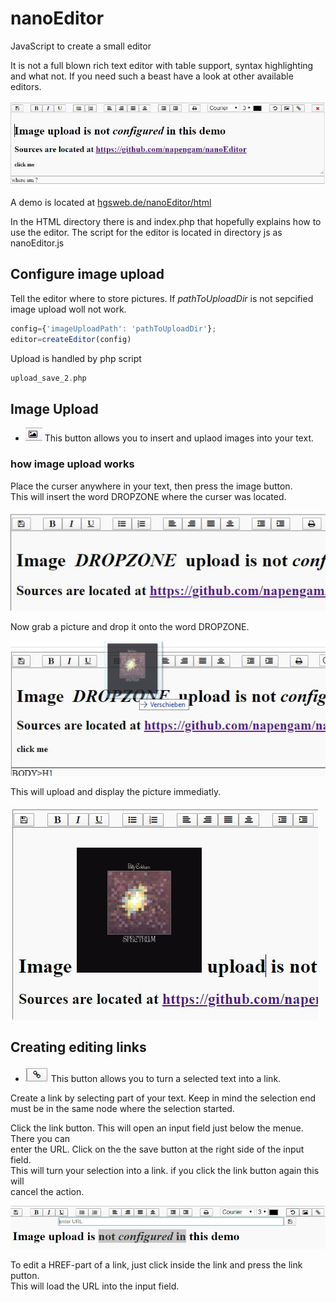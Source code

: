 # nanoEditor
JavaScript to create a  small editor

It is not a full blown rich text editor with table support, syntax highlighting and what not. If you need 
such a beast have a look at other available editors.


![menue](img/edit.JPG)

A demo is located at <a href="http://hgsweb.de/nanoEditor/html/index.html">hgsweb.de/nanoEditor/html</a>

In the HTML directory there is and index.php that hopefully explains how to use the editor.
The script for the editor is located in directory js as nanoEditor.js

## Configure image upload

Tell the editor where to store pictures. If *pathToUploadDir* is not sepcified  
image upload woll not work.

```javascript
config={'imageUploadPath': 'pathToUploadDir'};  
editor=createEditor(config) 
```

Upload is handled by php script  

```php
upload_save_2.php
```

## Image Upload  

* ![upload](img/image.JPG) This button allows you to insert and uplaod images into your text.  


### how image upload works

Place the curser anywhere in your text, then press the image button.  
This will insert the word DROPZONE where the curser was located.

![dropzone](img/dropzone.JPG)

Now grab a picture and drop it onto the word DROPZONE. 

![dropzone](img/drop.JPG)

This  will upload and display the picture immediatly.

![droped](img/droped.JPG)


## Creating editing links

* ![upload](img/link.JPG) This button allows you to turn a selected text into a link.

Create a link by selecting part of your text. Keep in mind the selection  end  
must be in the same node where the selection started. 

Click the link button. This will open an input field just below the menue. There you can  
enter the URL. Click on the the save button at the right side of the input field.  
This will turn your selection into a link. if you click the link button again this will  
cancel the action.

![createlink](img/createlink.JPG)

To edit a HREF-part of a link, just click inside the link and press the link putton.  
This will load the URL into the input field.